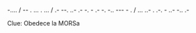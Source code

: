 -.... / -- . ... . ... / .- --. ..- .- -. - .- -. -.. --- - . / ... ..- . .-. - ..- -.. .-


Clue: Obedece la MORSa

